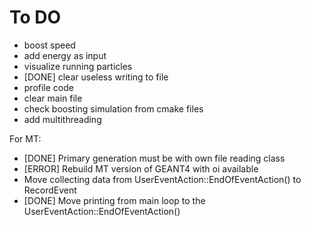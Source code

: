 # To DO

- boost speed
- add energy as input
- visualize running particles
- [DONE] clear useless writing to file
- profile code
- clear main file
- check boosting simulation from cmake files
- add multithreading

For MT:

- [DONE] Primary generation must be with own file reading class
- [ERROR] Rebuild MT version of GEANT4 with oi available
- Move collecting data from UserEventAction::EndOfEventAction() to RecordEvent
- [DONE] Move printing from main loop to the UserEventAction::EndOfEventAction()